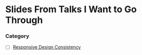 # Slides From Talks I Want to Go Through

### Category
- [ ] [Responsive Design Consistency](https://docs.google.com/presentation/d/1DY-9iytaOmMwacIoFsorJWmzQygSMj66ja9JYn45Z8w/edit#slide=id.g3b7311b13_20)
